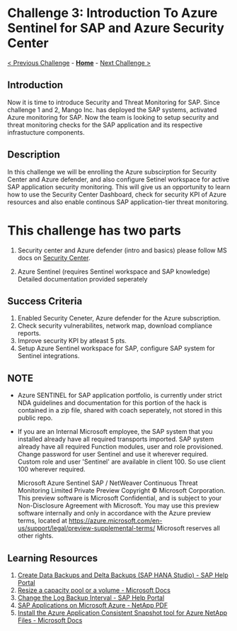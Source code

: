 # Challenge 3: Introduction To Azure Sentinel for SAP and Azure Security Center

[< Previous Challenge](./02-Azure-Monitor.md) - **[Home](../README.md)** - [Next Challenge >](./04-BusinessContinuity-and-DR.md)

## Introduction

Now it is time to introduce Security and Threat Monitoring for SAP. Since challenge 1 and 2, Mango Inc. has deployed the SAP systems, activated Azure monitoring for SAP. Now the team is looking to setup security and threat monitoring checks for the SAP application and its respective infrastucture components.

## Description

In this challenge we will be enrolling the Azure subscirption for Security Center and Azure defender, and also configure Setinel workspace for active SAP application security monitoring. This will give us an opportunity to learn how to use the Security Center Dashboard, check for security KPI of Azure resources and also enable continous SAP application-tier threat monitoring.

# This challenge has two parts
1) Security center and Azure defender (intro and basics) please follow MS docs on [Security Center](https://docs.microsoft.com/en-us/azure/security-center/).

2) Azure Sentinel (requires Sentinel workspace and SAP knowledge) Detailed documentation provided seperately 


## Success Criteria

1. Enabled Security Ceneter, Azure defender for the Azure subscription.
2. Check security vulnerabilites, network map, download compliance reports.
3. Improve security KPI by atleast 5 pts.
4. Setup Azure Sentinel workspace for SAP, configure SAP system for Sentinel integrations.

## NOTE 
-  Azure SENTINEL for SAP application portfolio, is currently under strict NDA guidelines and documentation for this portion of the hack is contained in a zip 	      file, shared with coach seperately, not stored in this public repo.
-  If you are an Internal Microsoft employee, the SAP system that you installed already have all required transports imported. SAP system already have all required Function modules, user and role provisioned. Change password for user Sentinel and use it wherever required. Custom role and user 'Sentinel' are available in client 100. So use client 100 wherever required. 


	Microsoft Azure Sentinel SAP / NetWeaver Continuous Threat Monitoring Limited Private Preview
	Copyright © Microsoft Corporation. This preview software is Microsoft Confidential, and is subject to your Non-Disclosure Agreement with Microsoft. 
	You may use this preview software internally and only in accordance with the Azure preview terms, located at https://azure.microsoft.com/en-us/support/legal/preview-supplemental-terms/ Microsoft reserves all other rights.

## Learning Resources

1. [Create Data Backups and Delta Backups (SAP HANA Studio) - SAP Help Portal](https://help.sap.com/viewer/6b94445c94ae495c83a19646e7c3fd56/2.0.04/en-US/c51a3983bb571014afa0c67026e44ca0.html)
2. [Resize a capacity pool or a volume - Microsoft Docs](https://docs.microsoft.com/en-us/azure/azure-netapp-files/azure-netapp-files-resize-capacity-pools-or-volumes#:~:text=%20Resize%20a%20volume%20%201%20From%20the,to%20resize%20or%20delete%20the%20volume.%20More%20)
3. [Change the Log Backup Interval - SAP Help Portal](https://help.sap.com/viewer/6b94445c94ae495c83a19646e7c3fd56/2.0.04/en-US/6e9eadcd57464e74b9395004cb1aba9a.html)
4. [SAP Applications on Microsoft Azure - NetApp PDF](https://www.netapp.com/pdf.html?item=/media/17152-tr4746pdf.pdf)
5. [Install the Azure Application Consistent Snapshot tool for Azure NetApp Files - Microsoft Docs](https://docs.microsoft.com/en-us/azure/azure-netapp-files/azacsnap-installation)

